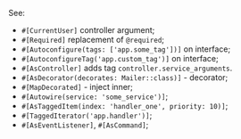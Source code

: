 See:
- `#[CurrentUser]` controller argument;
- `#[Required]` replacement of `@required`;
- `#[Autoconfigure(tags: ['app.some_tag'])]` on interface;
- `#[AutoconfigureTag('app.custom_tag')]` on interface;
- `#[AsController]` adds tag `controller.service_arguments`.
- `#[AsDecorator(decorates: Mailer::class)]` -  decorator;
- `#[MapDecorated]` - inject inner;
- `#[Autowire(service: 'some_service')]`;
- `#[AsTaggedItem(index: 'handler_one', priority: 10)]`;
- `#[TaggedIterator('app.handler')]`;
- `#[AsEventListener]`, `#[AsCommand]`;
